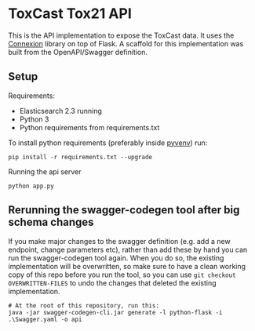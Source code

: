 # ToxCast Tox21 API

This is the API implementation to expose the ToxCast data. It uses the [Connexion](https://github.com/zalando/connexion) library on top of Flask. A scaffold for this implementation was built from the OpenAPI/Swagger definition.

## Setup

Requirements:

- Elasticsearch 2.3 running
- Python 3
- Python requirements from requirements.txt

To install python requirements (preferably inside [pyvenv](https://virtualenv.pypa.io/en/stable/)) run:

    pip install -r requirements.txt --upgrade

Running the api server

    python app.py

## Rerunning the swagger-codegen tool after big schema changes

If you make major changes to the swagger definition (e.g. add a new endpoint, change parameters etc), rather than add these by hand you can run the swagger-codegen tool again. When you do so, the existing implementation will be overwritten, so make sure to have a clean working copy of this repo before you run the tool, so you can use `git checkout OVERWRITTEN-FILES` to undo the changes that deleted the existing implementation.

    # At the root of this repository, run this:
    java -jar swagger-codegen-cli.jar generate -l python-flask -i .\Swagger.yaml -o api

